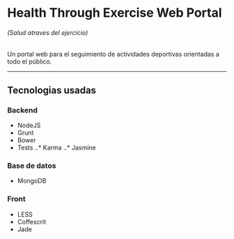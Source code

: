 # Health Through Exercise Web Portal
###### (Salud atraves del ejercicio)
Un portal web para el seguimiento de actividades deportivas orientadas a todo el público.

---

## Tecnologias usadas
### Backend
* NodeJS
* Grunt
* Bower
* Tests
..* Karma
..* Jasmine
### Base de datos
* MongoDB
### Front
* LESS
* Coffescrit
* Jade